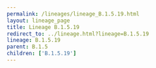 ```yaml
---
permalink: /lineages/lineage_B.1.5.19.html
layout: lineage_page
title: Lineage B.1.5.19
redirect_to: ../lineage.html?lineage=B.1.5.19
lineage: B.1.5.19
parent: B.1.5
children: ['B.1.5.19']
---
```

